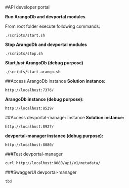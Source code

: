 #API developer portal

**Run ArangoDb and devportal modules**

From root folder execute following commands:
```
./scripts/start.sh
```

**Stop ArangoDb and devportal modules**
```
./scripts/stop.sh
```

**Start _just_ ArangoDb (debug purpose)**
```
./scripts/start-arango.sh
```

##Access ArangoDb instance
**Solution instance:**
```
http://localhost:7376/
``` 
**ArangoDb instance (debug purpose):**
```
http://localhost:8529/
``` 
##Access devportal-manager instance
**Solution instance:**
```
http://localhost:8927/
```
**devportal-manager instance (debug purpose):**
```
http://localhost:8080/
``` 
###Test devportal-manager
```
curl http://localhost:8080/api/v1/metadata/
``` 
###SwaggerUI devportal-manager
```
tbd
``` 